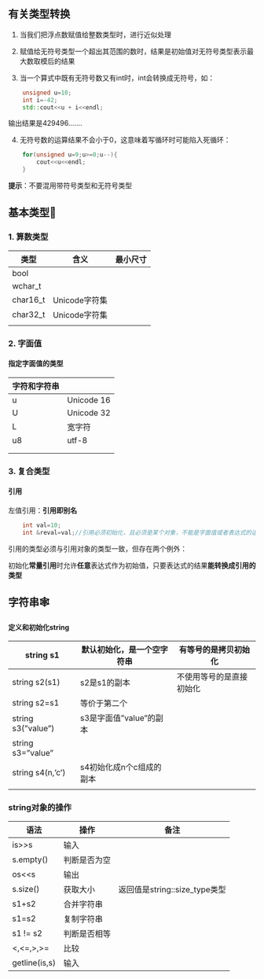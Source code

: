 
## 有关类型转换

1. 当我们把浮点数赋值给整数类型时，进行近似处理

2. 赋值给无符号类型一个超出其范围的数时，结果是初始值对无符号类型表示最大数取模后的结果

3. 当一个算式中既有无符号数又有int时，int会转换成无符号，如：

```cpp
    unsigned u=10;
    int i=-42;
    std::cout<<u + i<<endl;
```

输出结果是429496…….

4. 无符号数的运算结果不会小于0，这意味着写循环时可能陷入死循环：

```cpp
   	for(unsigned u=9;u>=0;u--){
        cout<<u<<endl;
    }
```

**提示**：不要混用带符号类型和无符号类型


## 基本类型🐳
### 1. 算数类型

| 类型       | 含义         | 最小尺寸 |
| -------- | ---------- | ---- |
| bool     |            |      |
| wchar_t  |            |      |
| char16_t | Unicode字符集 |      |
| char32_t | Unicode字符集 |      |
|          |            |      |

### 2. 字面值

#### 指定字面值的类型

| 字符和字符串 |            |
| ------ | ---------- |
| u      | Unicode 16 |
| U      | Unicode 32 |
| L      | 宽字符        |
| u8     | utf-8      |
|        |            |
|        |            |

### 3. 复合类型

#### 引用

左值引用：**引用即别名**

```cpp
    int val=10;
    int &reval=val;//引用必须初始化，且必须是某个对象，不能是字面值或者表达式的运算结果
```

引用的类型必须与引用对象的类型一致，但存在两个例外：

初始化**常量引用**时允许**任意**表达式作为初始值，只要表达式的结果**能转换成引用的类型**

## 字符串🕸️

#### 定义和初始化string

|string s1|默认初始化，是一个空字符串|有等号的是拷贝初始化|
|---|---|---|
|string s2(s1)|s2是s1的副本|不使用等号的是直接初始化|
|string s2=s1|等价于第二个||
|string s3(”value”)|s3是字面值”value”的副本||
|string s3=”value”|||
|string s4(n,’c’)|s4初始化成n个c组成的副本||
||||

### string对象的操作
| 语法            | 操作     | 备注                      |
| ------------- | ------ | ----------------------- |
| is>>s         | 输入     |                         |
| s.empty()     | 判断是否为空 |                         |
| os<<s         | 输出     |                         |
| s.size()      | 获取大小   | 返回值是string::size_type类型 |
| s1+s2         | 合并字符串  |                         |
| s1=s2         | 复制字符串  |                         |
| s1 != s2      | 判断是否相等 |                         |
| <,<=,>,>=     | 比较     |                         |
| getline(is,s) | 输入     |                         |
